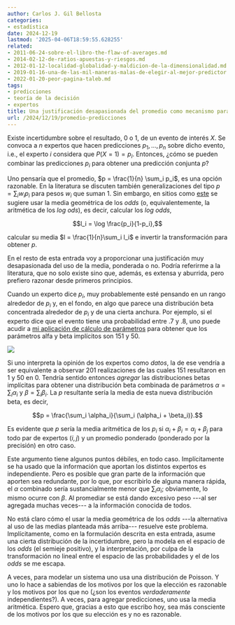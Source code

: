 ```yaml
---
author: Carlos J. Gil Bellosta
categories:
- estadística
date: 2024-12-19
lastmod: '2025-04-06T18:59:55.628255'
related:
- 2011-06-24-sobre-el-libro-the-flaw-of-averages.md
- 2014-02-12-de-ratios-apuestas-y-riesgos.md
- 2012-01-12-localidad-globalidad-y-maldicion-de-la-dimensionalidad.md
- 2019-01-16-una-de-las-mil-maneras-malas-de-elegir-al-mejor-predictor.md
- 2022-01-20-peor-pagina-taleb.md
tags:
- predicciones
- teoría de la decisión
- expertos
title: Una justificación desapasionada del promedio como mecanismo para agregar predicciones
url: /2024/12/19/promedio-predicciones
---
```


Existe incertidumbre sobre el resultado, 0 o 1, de un evento de interés $X$. Se convoca a $n$ expertos que hacen predicciones $p_1, \dots, p_n$ sobre dicho evento, i.e., el experto $i$ considera que $P(X = 1) = p_i$. Entonces, ¿cómo se pueden combinar las predicciones $p_i$ para obtener una predicción conjunta $p$?

Uno pensaría que el promedio, $p = \frac{1}{n} \sum_i p_i$, es una opción razonable. En la literatura se discuten también generalizaciones del tipo $p = \sum_i w_i p_i$ para pesos $w_i$ que suman 1. Sin embargo, en sitios como
[este](https://forum.effectivealtruism.org/posts/sMjcjnnpoAQCcedL2/when-pooling-forecasts-use-the-geometric-mean-of-odds)
se sugiere usar la media geométrica de los _odds_ (o, equivalentemente, la aritmética de los _log ods_), es decir, calcular los _log odds_,

$$l_i = \log \frac{p_i}{1-p_i},$$

calcular su media $l = \frac{1}{n}\sum_i l_i$ e invertir la transformación para obtener $p$.

En el resto de esta entrada voy a proporcionar una justificación muy desapasionada del uso de la media, ponderada o no. Podría referirme a la literatura, que no solo existe sino que, además, es extensa y aburrida, pero prefiero razonar desde primeros principios.

Cuando un experto dice $p_i$, muy probablemente esté pensando en un rango alrededor de $p_i$ y, en el fondo, en algo que parece una distribución beta concentrada alrededor de $p_i$ y de una cierta anchura. Por ejemplo, si el experto dice que el evento tiene una probabilidad entre .7 y .8, uno puede acudir a
[mi aplicación de cálculo de parámetros](http://priors.datanalytics.com/)
para obtener que los parámetros alfa y beta implícitos son 151 y 50.

![](/wp-uploads/2024/expertos_beta.png#center)

Si uno interpreta la opinión de los expertos como _datos_, la de ese vendría a ser equivalente a observar 201 realizaciones de las cuales 151 resultaron en 1 y 50 en 0. Tendría sentido entonces _agregar_ las distribuciones betas implícitas para obtener una distribución beta combinada de parámetros $\alpha = \sum_i \alpha_i$ y $\beta = \sum_i \beta_i$. La $p$ resultante sería la media de esta nueva distribución beta, es decir,

$$p = \frac{\sum_i \alpha_i}{\sum_i (\alpha_i + \beta_i)}.$$

Es evidente que $p$ sería la media aritmética de los $p_i$ si $\alpha_i + \beta_i = \alpha_j + \beta_j$ para todo par de expertos $(i,j)$ y un promedio ponderado (ponderado por la precisión) en otro caso.

Este argumento tiene algunos puntos débiles, en todo caso. Implícitamente se ha usado que la información que aportan los distintos expertos es independiente. Pero es posible que gran parte de la información que aporten sea redundante, por lo que, por escribirlo de alguna manera rápida, el $\alpha$ combinado sería sustancialmente menor que $\sum_i \alpha_i$; obviamente, lo mismo ocurre con $\beta$. Al promediar se está dando excesivo peso ---al ser agregada muchas veces--- a la información conocida de todos.

No está claro cómo el usar la media geométrica de los _odds_ ---la alternativa al uso de las medias planteada más arriba--- resuelve este problema. Implícitamente, como en la formulación descrita en esta entrada, asume una cierta distribución de la incertidumbre, pero la modela en el espacio de los _odds_ (el semieje positivo), y la interpretación, por culpa de la transformación no lineal entre el espacio de las probabilidades y el de los _odds_ se me escapa.

A veces, para modelar un sistema uno usa una distribución de Poisson. Y uno lo hace a sabiendas de los motivos por los que la elección es razonable y los motivos por los que no (¿son los eventos _verdaderamente_ independientes?). A veces, para agregar predicciones, uno usa la media aritmética. Espero que, gracias a esto que escribo hoy, sea más consciente de los motivos por los que su elección es y no es razonable.